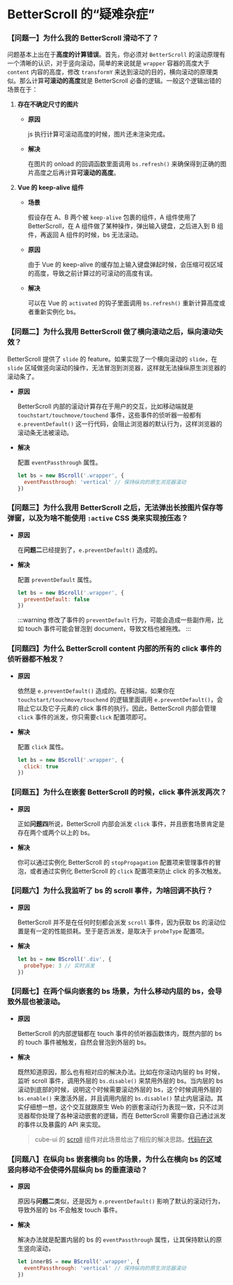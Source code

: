 # BetterScroll 的“疑难杂症”

### 【问题一】为什么我的 BetterScroll 滑动不了？

问题基本上出在于**高度的计算错误**。首先，你必须对 `BetterScroll` 的滚动原理有一个清晰的认识，对于竖向滚动，简单的来说就是 `wrapper` 容器的高度大于 `content` 内容的高度，修改 `transformY` 来达到滚动的目的，横向滚动的原理类似。那么计算**可滚动的高度**就是 BetterScroll 必备的逻辑。一般这个逻辑出错的场景在于：

  1. **存在不确定尺寸的图片**

      - **原因**

        js 执行计算可滚动高度的时候，图片还未渲染完成。

      - **解决**

        在图片的 onload 的回调函数里面调用 `bs.refresh()` 来确保得到正确的图片高度之后再计算**可滚动的高度**。

  2. **Vue 的 keep-alive 组件**

      - **场景**

        假设存在 A、B 两个被 `keep-alive` 包裹的组件，A 组件使用了 BetterScroll，在 A 组件做了某种操作，弹出输入键盘，之后进入到 B 组件，再返回 A 组件的时候，bs 无法滚动。

      - **原因**

        由于 Vue 的 keep-alive 的缓存加上输入键盘弹起时候，会压缩可视区域的高度，导致之前计算过的可滚动的高度有误。

      - **解决**

        可以在 Vue 的 `activated` 的钩子里面调用 `bs.refresh()` 重新计算高度或者重新实例化 bs。

### 【问题二】为什么我用 BetterScroll 做了横向滚动之后，纵向滚动失效？

BetterScroll 提供了 `slide` 的 feature。如果实现了一个横向滚动的 `slide`，在 `slide` 区域做竖向滚动的操作，无法冒泡到浏览器，这样就无法操纵原生浏览器的滚动条了。

- **原因**

  BetterScroll 内部的滚动计算存在于用户的交互，比如移动端就是 `touchstart/touchmove/touchend` 事件，这些事件的侦听器一般都有 `e.preventDefault()` 这一行代码，会阻止浏览器的默认行为，这样浏览器的滚动条无法被滚动。

- **解决**

  配置 `eventPassthrough` 属性。

  ```js
  let bs = new BScroll('.wrapper', {
    eventPassthrough: 'vertical' // 保持纵向的原生浏览器滚动
  })
  ```

### 【问题三】为什么我用 BetterScroll 之后，无法弹出长按图片保存等弹窗，以及为啥不能使用 `:active` CSS 类来实现按压态？

- **原因**

  在**问题二**已经提到了，`e.preventDefault()` 造成的。

- **解决**

  配置 `preventDefault` 属性。

  ```js
  let bs = new BScroll('.wrapper', {
    preventDefault: false
  })
  ```

  :::warning
  修改了事件的 `preventDefault` 行为，可能会造成一些副作用，比如 touch 事件可能会冒泡到 document，导致文档也被拖拽。
  :::

### 【问题四】为什么 BetterScroll content 内部的所有的 click 事件的侦听器都不触发？

- **原因**

  依然是 `e.preventDefault()` 造成的。在移动端，如果你在 `touchstart/touchmove/touchend` 的逻辑里面调用 `e.preventDefault()`，会阻止它以及它子元素的 click 事件的执行。因此，BetterScroll 内部会管理 `click` 事件的派发，你只需要`click` 配置项即可。

- **解决**

  配置 `click` 属性。

  ```js
  let bs = new BScroll('.wrapper', {
    click: true
  })
  ```

### 【问题五】为什么在嵌套 BetterScroll 的时候，click 事件派发两次？

- **原因**

  正如**问题四**所说，BetterScroll 内部会派发 `click` 事件，并且嵌套场景肯定是存在两个或两个以上的 bs。

- **解决**

  你可以通过实例化 BetterScroll 的 `stopPropagation` 配置项来管理事件的冒泡，或者通过实例化 BetterScroll 的 `click` 配置项来防止 click 的多次触发。

### 【问题六】为什么我监听了 bs 的 scroll 事件，为啥回调不执行？

- **原因**

  BetterScroll 并不是在任何时刻都会派发 `scroll` 事件，因为获取 bs 的滚动位置是有一定的性能损耗。至于是否派发，是取决于 `probeType` 配置项。

- **解决**

  ```js
  let bs = new BScroll('.div', {
    probeType: 3 // 实时派发
  })
  ```

### 【问题七】在两个纵向嵌套的 bs 场景，为什么移动内层的 bs，会导致外层也被滚动。

- **原因**

  BetterScroll 的内部逻辑都在 touch 事件的侦听器函数体内，既然内部的 bs 的 touch 事件被触发，自然会冒泡到外层的 bs。

- **解决**

  既然知道原因，那么也有相对应的解决办法。比如在你滚动内层的 bs 时候，监听 scroll 事件，调用外层的 `bs.disable()` 来禁用外层的 bs。当内层的 bs 滚动到底部的时候，说明这个时候需要滚动外层的 bs，这个时候调用外层的 `bs.enable()` 来激活外层，并且调用内层的 `bs.disable()` 禁止内层滚动。其实仔细想一想，这个交互就跟原生 Web 的嵌套滚动行为表现一致，只不过浏览器帮你处理了各种滚动嵌套的逻辑，而在 BetterScroll 需要你自己通过派发的事件以及暴露的 API 来实现。

  > cube-ui 的 [scroll](https://didi.github.io/cube-ui/example/#/scroll/v-scrolls) 组件对此场景给出了相应的解决思路。[代码在这](https://github.com/didi/cube-ui/blob/dev/src/components/scroll/scroll.vue)

### 【问题八】在纵向 bs 嵌套横向 bs 的场景，为什么在横向 bs 的区域竖向移动不会使得外层纵向 bs 的垂直滚动？

- **原因**

  原因与**问题二**类似，还是因为 `e.preventDefault()` 影响了默认的滚动行为，导致外层的 bs 不会触发 touch 事件。

- **解决**

  解决办法就是配置内层的 bs 的 `eventPassthrough` 属性，让其保持默认的原生竖向滚动，

  ```js
  let innerBS = new BScroll('.wrapper', {
    eventPassthrough: 'vertical' // 保持纵向的原生浏览器滚动
  })
  ```